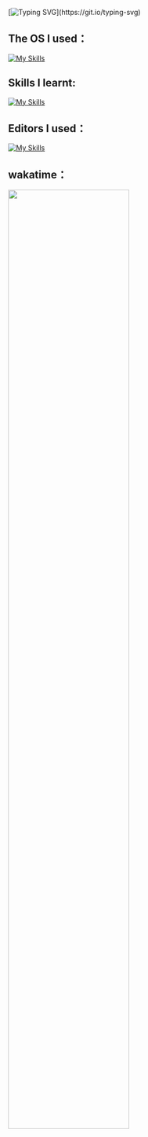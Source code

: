 [![Typing SVG](https://readme-typing-svg.herokuapp.com?font=Fira+Code&pause=1000&width=435&lines=%E6%AC%A2%E8%BF%8E%E6%9D%A5%E5%88%B0%E6%88%91%E7%9A%84GitHub.;Welcome+to+My+Github.)](https://git.io/typing-svg)

## The OS I used：  
[![My Skills](https://skillicons.dev/icons?i=debian,kali,linux,redhat,ubuntu,windows)](https://skillicons.dev)  

## Skills I learnt:  
[![My Skills](https://skillicons.dev/icons?i=c,css,docker,go,git,html,java,js,jenkins,md,mysql,py,wordpress)](https://skillicons.dev)  

## Editors I used：  
[![My Skills](https://skillicons.dev/icons?i=pycharm,sublime,vim,vscode)](https://skillicons.dev)  

## wakatime：  
<img src="https://wakatime.com/share/@LeoChoi/ac6b47fe-05cf-4419-bf7a-bd271ef779a5.svg" width="70%">

